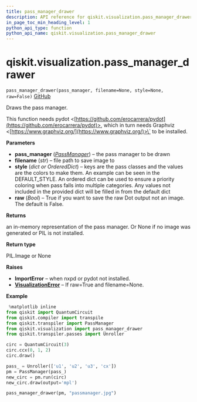 ```yaml
---
title: pass_manager_drawer
description: API reference for qiskit.visualization.pass_manager_drawer
in_page_toc_min_heading_level: 1
python_api_type: function
python_api_name: qiskit.visualization.pass_manager_drawer
---
```


# qiskit.visualization.pass\_manager\_drawer

<span id="qiskit.visualization.pass_manager_drawer" />

`pass_manager_drawer(pass_manager, filename=None, style=None, raw=False)` [GitHub](https://github.com/qiskit/qiskit/tree/stable/0.17/qiskit/visualization/pass_manager_visualization.py "view source code")

Draws the pass manager.

This function needs pydot \<[https://github.com/erocarrera/pydot](https://github.com/erocarrera/pydot)>, which in turn needs Graphviz \<[https://www.graphviz.org/](https://www.graphviz.org/)>\` to be installed.

**Parameters**

*   **pass\_manager** ([*PassManager*](qiskit.transpiler.PassManager "qiskit.transpiler.PassManager")) – the pass manager to be drawn
*   **filename** (*str*) – file path to save image to
*   **style** (*dict or OrderedDict*) – keys are the pass classes and the values are the colors to make them. An example can be seen in the DEFAULT\_STYLE. An ordered dict can be used to ensure a priority coloring when pass falls into multiple categories. Any values not included in the provided dict will be filled in from the default dict
*   **raw** (*Bool*) – True if you want to save the raw Dot output not an image. The default is False.

**Returns**

an in-memory representation of the pass manager. Or None if no image was generated or PIL is not installed.

**Return type**

PIL.Image or None

**Raises**

*   **ImportError** – when nxpd or pydot not installed.
*   [**VisualizationError**](qiskit.visualization.VisualizationError "qiskit.visualization.VisualizationError") – If raw=True and filename=None.

**Example**

```python
 %matplotlib inline
from qiskit import QuantumCircuit
from qiskit.compiler import transpile
from qiskit.transpiler import PassManager
from qiskit.visualization import pass_manager_drawer
from qiskit.transpiler.passes import Unroller

circ = QuantumCircuit(3)
circ.ccx(0, 1, 2)
circ.draw()

pass_ = Unroller(['u1', 'u2', 'u3', 'cx'])
pm = PassManager(pass_)
new_circ = pm.run(circ)
new_circ.draw(output='mpl')

pass_manager_drawer(pm, "passmanager.jpg")
```

